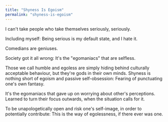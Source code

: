 ```yaml
---
title: "Shyness Is Egoism"
permalink: "shyness-is-egoism"
---
```


I can't take people who take themselves seriously, seriously.

Including myself: Being serious is my default state, and I hate it.

Comedians are geniuses.

Society got it all wrong: It's the "egomaniacs" that are selfless.

Those we call humble and egoless are simply hiding behind culturally acceptable behaviour, but they're gods in their own minds. Shyness is nothing short of egoism and passive self-obsession: Fearing of punctuating one's own fantasy.

It's the egomaniacs that gave up on worrying about other's perceptions. Learned to turn their focus outwards, when the situation calls for it.

To be unapologetically open and risk one's self-image, in order to potentially contribute: This is the way of egolessness, if there ever was one.
